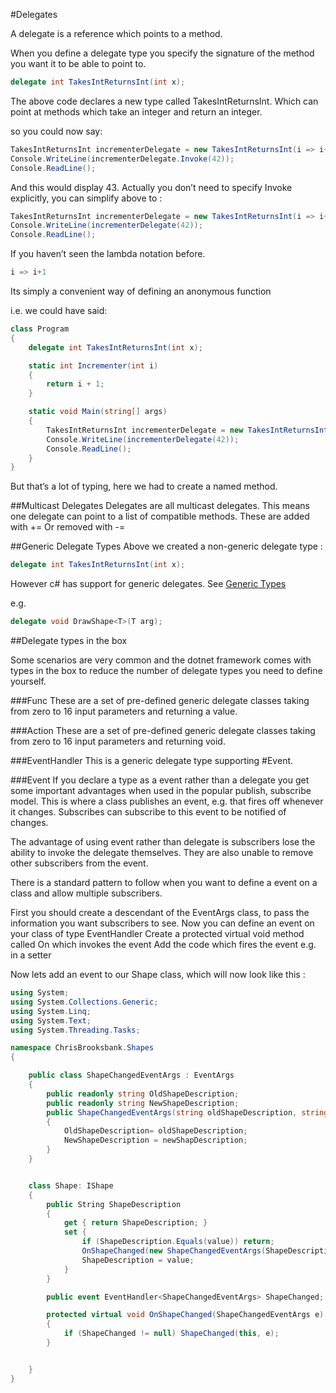 #Delegates

A delegate is a reference which points to a method.

When you define a delegate type you specify the signature of the method you want it to be able to point to.

```c#
delegate int TakesIntReturnsInt(int x);
```

The above code declares a new type called TakesIntReturnsInt.
Which can point at methods which take an integer and return an integer.

so you could now say:
```c#
TakesIntReturnsInt incrementerDelegate = new TakesIntReturnsInt(i => i+1);
Console.WriteLine(incrementerDelegate.Invoke(42));
Console.ReadLine();
```

And this would display 43.
Actually you don’t need to specify Invoke explicitly, you can simplify above to :
```c#
TakesIntReturnsInt incrementerDelegate = new TakesIntReturnsInt(i => i+1);
Console.WriteLine(incrementerDelegate(42));
Console.ReadLine();
```

If you haven’t seen the lambda notation before.
```c#
i => i+1
```

Its simply a convenient way of defining an anonymous function

i.e. we could have said:
```c#
class Program
{
    delegate int TakesIntReturnsInt(int x);

    static int Incrementer(int i)
    {
        return i + 1;
    }

    static void Main(string[] args)
    {
        TakesIntReturnsInt incrementerDelegate = new TakesIntReturnsInt(Incrementer);
        Console.WriteLine(incrementerDelegate(42));
        Console.ReadLine();
    }
}
```

But that’s a lot of typing, here we had to create a named method.

##Multicast Delegates
Delegates are all multicast delegates. 
This means one delegate can point to a list of compatible methods.
These are added with +=
Or removed with -=


##Generic Delegate Types
Above we created a non-generic delegate type :
```c#
delegate int TakesIntReturnsInt(int x);
```

However c# has support for generic delegates. 
See [Generic Types](GenericTypes.md)

e.g.
```c#
delegate void DrawShape<T>(T arg);
```

##Delegate types in the box

Some scenarios are very common and the dotnet framework comes with types in the box to reduce the number
of delegate types you need to define yourself.

###Func
These are a set of pre-defined generic delegate classes taking from zero to 16 input parameters and returning a value.

###Action
These are a set of pre-defined generic delegate classes taking from zero to 16 input parameters and returning void.

###EventHandler
This is a generic delegate type supporting #Event.

###Event
If you declare a type as a event rather than a delegate you get some important advantages when used in the popular publish, subscribe model. This is where a class publishes an event, e.g. that fires off whenever it changes. Subscribes can subscribe to this event to be notified of changes.

The advantage of using event rather than delegate is subscribers lose the ability to invoke the delegate themselves. They are also unable to remove other subscribers from the event.

There is a standard pattern to follow when you want to define a event on a class and allow multiple subscribers.

First you should create a descendant of the EventArgs class, to pass the information you want subscribers to see.
Now you can define an event on your class of type EventHandler<CustomEventArgsClassName>
Create a protected virtual void method called On<EventName> which invokes the event
Add the code which fires the event e.g. in a setter

Now lets add an event to our Shape class, which will now look like this :
```c#
using System;
using System.Collections.Generic;
using System.Linq;
using System.Text;
using System.Threading.Tasks;

namespace ChrisBrooksbank.Shapes
{

    public class ShapeChangedEventArgs : EventArgs
    {
        public readonly string OldShapeDescription;
        public readonly string NewShapeDescription;
        public ShapeChangedEventArgs(string oldShapeDescription, string newShapDescription)
        {
            OldShapeDescription= oldShapeDescription;
            NewShapeDescription = newShapDescription;
        }
    }


    class Shape: IShape
    {
        public String ShapeDescription
        {
            get { return ShapeDescription; }
            set {
                if (ShapeDescription.Equals(value)) return;
                OnShapeChanged(new ShapeChangedEventArgs(ShapeDescription, value));
                ShapeDescription = value;
            }
        }

        public event EventHandler<ShapeChangedEventArgs> ShapeChanged;

        protected virtual void OnShapeChanged(ShapeChangedEventArgs e)
        {
            if (ShapeChanged != null) ShapeChanged(this, e);
        }


    }
}
```

